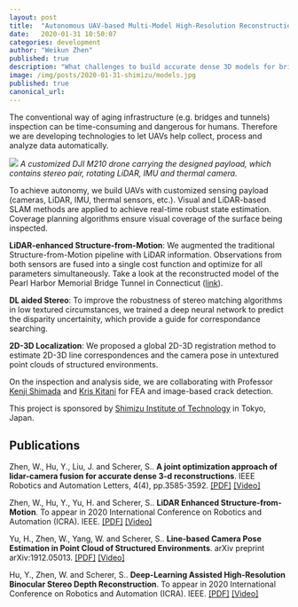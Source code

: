 ```yaml
---
layout: post
title:  "Autonomous UAV-based Multi-Model High-Resolution Reconstruction for Aging Bridge Inspection"
date:   2020-01-31 10:50:07
categories: development
author: "Weikun Zhen"
published: true
description: "What challenges to build accurate dense 3D models for bridges?"
image: /img/posts/2020-01-31-shimizu/models.jpg
published: true
canonical_url: 
---
```


The conventional way of aging infrastructure (e.g. bridges and tunnels) inspection can be time-consuming and dangerous for humans. Therefore we are developing technologies to let UAVs help collect, process and analyze data automatically.  

![](/img/posts/2020-01-31-shimizu/drone.png)
*A customized DJI M210 drone carrying the designed payload, which contains stereo pair, rotating LiDAR, IMU and thermal camera.*
<!-- <img src="/img/posts/2020-01-31-shimizu/drone.png" alt="drone" class="center" width="500"/> -->

To achieve autonomy, we build UAVs with customized sensing payload (cameras, LiDAR, IMU, thermal sensors, etc.). Visual and LiDAR-based SLAM methods are applied to achieve real-time robust state estimation. Coverage planning algorithms ensure visual coverage of the surface being inspected. 

**LiDAR-enhanced Structure-from-Motion**: We augmented the traditional Structure-from-Motion pipeline with LiDAR information. Observations from both sensors are fused into a single cost function and optimize for all parameters simultaneously. Take a look at the reconstructed model of the Pearl Harbor Memorial Bridge Tunnel in Connecticut ([link](https://perceptron.ri.cmu.edu/project/shimizu/ct_bridge_new/merged/merged.html)). 

**DL aided Stereo**: To improve the robustness of stereo matching algorithms in low textured circumstances, we trained a deep neural network to predict the disparity uncertainity, which provide a guide for correspondance searching.  

**2D-3D Localization**: We proposed a global 2D-3D registration method to estimate 2D-3D line correspondences and the camera pose in untextured point clouds of structured environments.

On the inspection and analysis side, we are collaborating with Professor [Kenji Shimada](http://www.andrew.cmu.edu/user/shimada/) and [Kris Kitani](http://www.cs.cmu.edu/~kkitani/) for FEA and image-based crack detection. 

This project is sponsored by [Shimizu Institute of Technology](https://www.shimz.co.jp/en/company/about/sit/) in Tokyo, Japan. 

<!-- ## Videos
{% youtube dJaaF8POB64 %}
{% youtube GUcKZ2PLPRQ %}
{% youtube 7vx0hXDLCWY %}
{% youtube XpGvhL5QHtQ %} -->


## Publications

Zhen, W., Hu, Y., Liu, J. and Scherer, S.. **A joint optimization approach of lidar-camera fusion for accurate dense 3-d reconstructions**. IEEE Robotics and Automation Letters, 4(4), pp.3585-3592. [[PDF]](https://ieeexplore.ieee.org/stamp/stamp.jsp?tp=&arnumber=8760386) [[Video]](https://www.youtube.com/watch?v=dJaaF8POB64)

Zhen, W., Hu, Y., Yu, H. and Scherer, S.. **LiDAR Enhanced Structure-from-Motion**. To appear in 2020 International Conference on Robotics and Automation (ICRA). IEEE. [[PDF]](https://arxiv.org/pdf/1911.03369.pdf) [[Video]](https://www.youtube.com/watch?v=GUcKZ2PLPRQ)

Yu, H., Zhen, W., Yang, W. and Scherer, S.. **Line-based Camera Pose Estimation in Point Cloud of Structured Environments**. arXiv preprint arXiv:1912.05013. [[PDF]](https://arxiv.org/pdf/1912.05013.pdf) [[Video]](https://youtu.be/7vx0hXDLCWY)

Hu, Y., Zhen, W. and Scherer, S.. **Deep-Learning Assisted High-Resolution Binocular Stereo Depth Reconstruction**. To appear in 2020 International Conference on Robotics and Automation (ICRA). IEEE. [[PDF]](https://arxiv.org/pdf/1912.05012.pdf) [[Video]](https://www.youtube.com/watch?v=XpGvhL5QHtQ)

<!-- ### Project Crews
[Weikun Zhen](http://theairlab.org/team/weikun/), 
[Yaoyu Hu](http://theairlab.org/team/yaoyuh/), 
[Huai Yu](http://theairlab.org/team/huai/), 
Jingfeng Liu, 
Jumbin Yuan -->

<!-- ## Sponsorship
[<img width="200" src="https://www.shimz.co.jp/en/shared/images/shoulder_logo_en.svg">](https://www.shimz.co.jp/en/company/about/sit/) -->